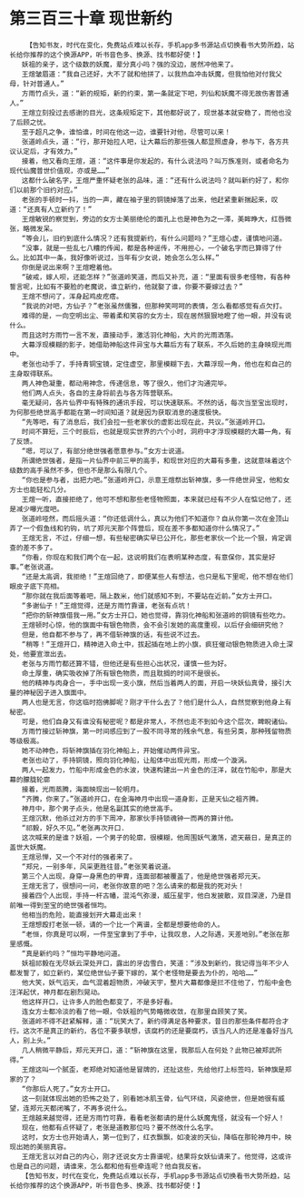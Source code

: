 # 第三百三十章 现世新约
        【告知书友，时代在变化，免费站点难以长存，手机app多书源站点切换看书大势所趋，站长给你推荐的这个换源APP，听书音色多、换源、找书都好使！】
       妖祖的亲子，这个级数的妖魔，辈分真小吗？强的没边，居然冲他来了。
       王煊皱眉道：“我自己还好，大不了就和他拼了，以我热血冲击妖魔，但我怕他对付我父母，针对普通人。”
       方雨竹点头，道：“新的规矩，新的约束，第一条就定下吧，列仙和妖魔不得无故伤害普通人。”
       王煊立刻投过去感谢的目光，这条规矩定下，其他都好说了，现世基本就安稳了，而他也没了后顾之忧。
       至于超凡之争，谁怕谁，时间在他这一边，谁要针对他，尽管可以来！
       张道岭点头，道：“行，那开始拉人吧，让大幕后的那些强人都显照虚身，参与下，各方共议认定后，才有效力。”
       接着，他又看向王煊，道：“这件事是你发起的，有什么说法吗？叫万族准则，或者命名为现代仙魔普世价值观，亦或是……”
       这都什么破名字，王煊严重怀疑老张的品味，道：“还有什么说法吗？就叫新约好了，和你们以前那个旧约对应。”
       老张的手顿时一抖，当的一声，藏在袖子里的铜镜掉落了出来，他赶紧重新揣起来，叹道：“还真有人立新约了！”
       王煊敏锐的察觉到，旁边的女方士美丽绝伦的面孔上也是神色为之一滞，美眸睁大，红唇微张，略微发呆。
       “等会儿，旧约到底什么情况？还有我提新约，有什么问题吗？”王煊心虚，谨慎地问道。
       “没事，就是一些乱七八糟的传闻，都是各种谣传，不用担心，一个破名字而已算得了什么。比如其中一条，我好像听说过，当年有少女说，她会怎么怎么样。”
       你倒是说出来啊？王煊瞪着他。
       “破戒，嫁人呗，还能怎样？”张道岭笑道，而后又补充，道：“里面有很多老怪物，有各种誓言呢，比如有不要脸的老魔说，谁立新约，他就娶了谁，你要不要嫁过去？”
       王煊不想问了，浑身起鸡皮疙瘩。
       “我说的对吧，方仙子？”老张虽然儒雅，但那种笑呵呵的表情，怎么看都感觉有点欠打。
       难得的是，一向空明出尘、带着柔和笑容的女方士，现在居然狠狠地瞪了他一眼，并没有说什么。
       而且这时方雨竹一言不发，直接动手，激活羽化神船，大片的光雨洒落。
       大幕浮现模糊的影子，她借助神船这件异宝与大幕后方有了联系，不久后她的主身映现光雨中。
       老张也动手了，手持青铜宝镜，定住虚空，那里模糊下去，大幕浮现一角，他也在和自己的主身取得联系。
       两人神色凝重，都动用神念，传递信息，等了很久，他们才沟通完毕。
       他们两人点头，各自的主身将前去与各方阵营联系。
       毫无疑问，各片仙界中有特殊的通讯手段，可以快速联系。不然的话，每次当至宝出现时，为何那些绝世高手都能在第一时间知道？就是因为获取消息的速度极快。
       “先等吧，有了消息后，我们会拉一些老家伙的虚影出现在此，共议。”张道岭开口。
       时间不算短，三个时辰后，也就是现实世界的六个小时，洞府中才浮现模糊的大幕一角，有了反馈。
       “嗯，可以了，有部分绝世强者愿意参与。”女方士说道。
       所谓绝世强者，是指一片仙界中前三甲的高手，和现世对应的大幕有多重，这就意味着这个级数的高手虽然不多，但也不是那么有限几个。
       “你也是参与者，出把力吧。”张道岭开口，示意王煊祭出斩神旗，多一件绝世异宝，他和女方士也能轻松几分。
       王煊一听，直接拒绝了，他可不想和那些老怪物照面，本来就已经有不少人在惦记他了，还是减少曝光度吧。
       张道岭哑然，而后摇头道：“你还低调什么，真以为他们不知道你？自从你第一次在金顶山弄了一个假鱼线和钓钩，坑了郑元天那个阵营后，现在差不多都知道你什么情况了。”
       王煊无言，不过，仔细一想，有些秘密确实早已公开化，那些老家伙一个比一个狠，肯定调查的差不多了。
       “你看，你现在和我们两个在一起，这说明我们在表明某种态度，有意保你，其实是好事。”老张说道。
       “还是太高调，我拒绝！”王煊回绝了，即便某些人有想法，也只是私下里呢，他不想在他们眼皮子底下亮相。
       “那你就在我后面等着吧，隔上数米，他们就感知不到，不要站在近前。”女方士开口。
       “多谢仙子！”王煊觉得，还是方雨竹靠谱，老张有点坑！
       “把你的斩神旗借我一用。”女方士开口，她也觉得，靠羽化神船和张道岭的铜镜有些吃力。
       王煊顿时心惊，他的旗面中有银色物质，会不会引发她的高度重视，以后仔会细研究他？
       但是，他自都不参与了，再不借斩神旗的话，有些说不过去。
       “稍等！”王煊开口，精神进入命土中，拔起插在地上的小旗，疯狂催动银色物质进入命土深处，他要宣泄出去。
       老张与方雨竹都还算不错，但他还是有些担心出状况，谨慎一些为好。
       命土厚重，确实吸收掉了所有银色物质，而且耽搁的时间不是很长。
       他的精神与肉身合一，手中出现一支小旗，然后当着两人的面，开启一块妖仙真骨，接引大量的神秘因子进入旗面中。
       两人也是无言，你这临时抱佛脚呢？刚才干什么去了？他们是什么人，自然觉察到他身上有秘密。
       可是，他们自身又有谁没有秘密呢？都是非常人，不然也走不到如今这个层次，睥睨诸仙。
       方雨竹接过斩神旗，第一时间感应到了一股不同寻常的残余气息，有些另类，那种残留物质等级极高。
       她不动神色，将斩神旗插在羽化神船上，开始催动两件异宝。
       老张也动了，手持铜镜，照向羽化神船，让船体中出现光雨，形成一个漩涡。
       两人一起发力，竹船中形成金色的水波，快速构建出一片金色的汪洋，就在竹船中，那是大幕的朦胧轮廓
       接着，光雨蒸腾，海面映现出一轮明月。
       “齐腾，你来了。”张道岭开口，在金海神月中出现一道身影，正是天仙之祖齐腾。
       神月中，那个男子点头，他是名副其实的绝世高手。
       王煊沉默，他杀过对方的手下周冲，那家伙手持锁魂钟一而再的算计他。
       “祁毅，好久不见。”老张再次开口.
       这次喊来的是谁？妖祖，一个男子的轮廓，很模糊，他周围妖气激荡，遮天蔽日，是真正的盖世大妖魔。
       王煊忌惮，又一个不对付的强者来了。
       “郑兄，一别多年，风采更胜往昔。”老张笑着说道。
       第三个人出现，身穿一身黑色的甲胄，连面部都被覆盖了，他是绝世强者郑元天。
       王煊无言了，很想问一问，老张你故意的吧？怎么请来的都是我的死对头！
       接着四个人出现，手持一杆古幡，混沌气弥漫，威压星宇，他白发披散，双目深邃，乃是目前唯一得到至宝的绝世强者恒均。
       他相当的危险，能直接划开大幕走出来！
       王煊想殴打老张一顿，请的一个比一个离谱，全都是想要他命的人。
       “老恒，你真是可以啊，一件至宝拿到了手中，让我叹息，人之际遇，天差地别。”老张在那里感慨。
       “真是新约吗？”恒均平静地问道。
       妖祖祁毅在无尽妖云深处开口，露出的牙齿雪白，笑道：“涉及到新约，我记得当年不少人都发誓了，如立新约，某位绝世仙子要下嫁的，某个老怪物是要去为仆的，哈哈……”
       他大笑，妖气滔天，血气混着超物质，冲破天宇，整片大幕都像是拦不住他了，竹船中金色汪洋起伏，神月都在剧烈晃动。
       他这样开口，让许多人的脸色都变了，不是多好看。
       连女方士都冷淡的看了他一眼，令妖祖的气势略微收敛，在那里自顾笑了笑。
       张道岭不得不赶紧解释，道：“玩笑大了，新约得满足各种要求，昔日的那些条件都符合才行。这次不是真正的新约，各位不要多联想，该腐朽的还是要腐朽，该当凡人的还是准备好当凡人，别上头。”
       几人稍微平静后，郑元天开口，道：“斩神旗在这里，我那后人在何处？此物已被郑武所得。”
       王煊这叫一个腻歪，老郑绝对知道他是冒牌的，还扯这些，先给他打上标签吗，斩神旗是郑家的了？
       “你那后人死了。”女方士开口。
       这一刻就体现出她的恐怖之处了，别看她冰肌玉骨，仙气环绕，风姿绝世，但是她很有威望，连郑元天都闭嘴了，不再多说什么。
       王煊越来越觉得，还是方雨竹可靠，看看老张都请的是什么妖魔鬼怪，就没有一个好人！
       现在，他都有点怀疑了，老张是道教那位吗？要不然改什么名字。
       这时，女方士也开始请人，第一位到了，红衣飘飘，如凌波的天仙，降临在那轮神月中，映现出她的美丽真容。
       王煊无言以对自己的内心，刚才还说女方士靠谱呢，结果将女妖仙请来了。他觉得，这或许也是自己的问题，请谁来，怎么都和他有些牵连呢？他自我反省。
       【告知书友，时代在变化，免费站点难以长存，手机app多书源站点切换看书大势所趋，站长给你推荐的这个换源APP，听书音色多、换源、找书都好使！】